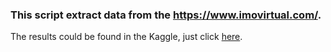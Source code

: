 ### This script extract data from the https://www.imovirtual.com/.
The results could be found in the Kaggle, just click [here](https://www.kaggle.com/mcarujo/portugal-proprieties-rent-buy-and-vacation).
